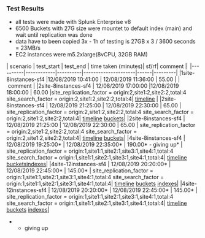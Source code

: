 ### Test Results

- all tests were made with Splunk Enterprise v8
- 6500 Buckets with 27G size were mountet to default index (main) and wait until replication was done
- data have to been copied 3x - 1h of testing is 27GB x 3 / 3600 seconds = 23MB/s
- EC2 instances were m5.2xlarge(8vCPU, 32GB RAM)

| scenario | test_start | test_end | time taken (minutes)| sf/rf| comment | 
|----------|------------|----------|---------------------|------|---------|
|1site-8instances-sf4 |12/08/2019 10:41:00 | 12/08/2019 11:36:00 | 55.00 | | comment |
|2site-8instances-sf4 | 12/08/2019 17:00:00 |12/08/2019 18:00:00 | 60.00 |site_replication_factor = origin:2,site1:2,site2:2,total:4 site_search_factor = origin:2,site1:2,site2:2,total:4| [timeline](pics/2site-8instances-sf4-1.png) |
|2site-8instances-sf4 | 12/08/2019 21:25:00	| 12/08/2019 22:30:00	| 65.00 | site_replication_factor = origin:2,site1:2,site2:2,total:4 site_search_factor = origin:2,site1:2,site2:2,total:4| [timeline](pics/2site-8instances-sf4-2.png) [buckets](pics/2site-8instances-sf4-2-buckets.png)|
|2site-8instances-sf4 | 12/08/2019 21:25:00	| 12/08/2019 22:30:00	| 65.00 | site_replication_factor = origin:2,site1:2,site2:2,total:4 site_search_factor = origin:2,site1:2,site2:2,total:4| [timeline](pics/2site-8instances-sf4-3.png) [buckets](pics/2site-8instances-sf4-3-buckets.png)|
|4site-8instances-sf4 | 12/08/2019 19:25:00*	| 	12/08/2019 22:35:00*	| 190.00* - giving up* | site_replication_factor = origin:1,site1:1,site2:1,site3:1,site4:1,total:4 site_search_factor = origin:1,site1:1,site2:1,site3:1,site4:1,total:4| [timeline](pics/4site-8instances-sf4-1.png) [buckets](pics/4site-8instances-sf4-1-buckets.png)[indexes](pics/4site-8instances-sf4-1-indexes.png)|
|4site-12instances-sf4 | 12/08/2019 20:20:00* |	12/08/2019 22:45:00*	 | 145.00*	 | site_replication_factor = origin:1,site1:1,site2:1,site3:1,site4:1,total:4 site_search_factor = origin:1,site1:1,site2:1,site3:1,site4:1,total:4| [timeline](pics/4site-8instances-sf4-1.png) [buckets](pics/4site-8instances-sf4-1-buckets.png) [indexes](pics/4site-8instances-sf4-1-indexes.png)|
|4site-12instances-sf4 | 12/08/2019 20:20:00* |	12/08/2019 22:45:00*	 | 145.00*	 | site_replication_factor = origin:1,site1:1,site2:1,site3:1,site4:1,total:4 site_search_factor = origin:1,site1:1,site2:1,site3:1,site4:1,total:4| [timeline](pics/4site-8instances-sf4-2.png) [buckets](pics/4site-8instances-sf4-2-buckets.png) [indexes](pics/4site-8instances-sf4-2-indexes.png)|


- * giving up